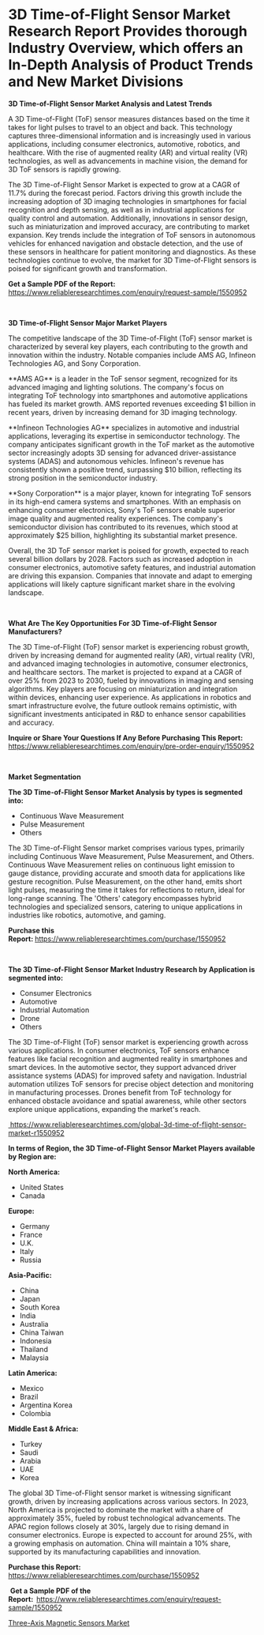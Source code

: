 <p><h1>3D Time-of-Flight Sensor Market Research Report Provides thorough Industry Overview, which offers an In-Depth Analysis of Product Trends and New Market Divisions</h1></p><p><strong>3D Time-of-Flight Sensor Market Analysis and Latest Trends</strong></p>
<p><p>A 3D Time-of-Flight (ToF) sensor measures distances based on the time it takes for light pulses to travel to an object and back. This technology captures three-dimensional information and is increasingly used in various applications, including consumer electronics, automotive, robotics, and healthcare. With the rise of augmented reality (AR) and virtual reality (VR) technologies, as well as advancements in machine vision, the demand for 3D ToF sensors is rapidly growing.</p><p>The 3D Time-of-Flight Sensor Market is expected to grow at a CAGR of 11.7% during the forecast period. Factors driving this growth include the increasing adoption of 3D imaging technologies in smartphones for facial recognition and depth sensing, as well as in industrial applications for quality control and automation. Additionally, innovations in sensor design, such as miniaturization and improved accuracy, are contributing to market expansion. Key trends include the integration of ToF sensors in autonomous vehicles for enhanced navigation and obstacle detection, and the use of these sensors in healthcare for patient monitoring and diagnostics. As these technologies continue to evolve, the market for 3D Time-of-Flight sensors is poised for significant growth and transformation.</p></p>
<p><strong>Get a Sample PDF of the Report:&nbsp;</strong> <a href="https://www.reliableresearchtimes.com/enquiry/request-sample/1550952?utm_campaign=2179&utm_medium=2&utm_source=Github&utm_content=ia&utm_term=12022025&utm_id=3d-time-of-flight-sensor">https://www.reliableresearchtimes.com/enquiry/request-sample/1550952</a></p>
<p>&nbsp;</p>
<p><strong>3D Time-of-Flight Sensor Major Market Players</strong></p>
<p><p>The competitive landscape of the 3D Time-of-Flight (ToF) sensor market is characterized by several key players, each contributing to the growth and innovation within the industry. Notable companies include AMS AG, Infineon Technologies AG, and Sony Corporation.</p><p>**AMS AG** is a leader in the ToF sensor segment, recognized for its advanced imaging and lighting solutions. The company's focus on integrating ToF technology into smartphones and automotive applications has fueled its market growth. AMS reported revenues exceeding $1 billion in recent years, driven by increasing demand for 3D imaging technology.</p><p>**Infineon Technologies AG** specializes in automotive and industrial applications, leveraging its expertise in semiconductor technology. The company anticipates significant growth in the ToF market as the automotive sector increasingly adopts 3D sensing for advanced driver-assistance systems (ADAS) and autonomous vehicles. Infineon's revenue has consistently shown a positive trend, surpassing $10 billion, reflecting its strong position in the semiconductor industry.</p><p>**Sony Corporation** is a major player, known for integrating ToF sensors in its high-end camera systems and smartphones. With an emphasis on enhancing consumer electronics, Sony's ToF sensors enable superior image quality and augmented reality experiences. The company's semiconductor division has contributed to its revenues, which stood at approximately $25 billion, highlighting its substantial market presence.</p><p>Overall, the 3D ToF sensor market is poised for growth, expected to reach several billion dollars by 2028. Factors such as increased adoption in consumer electronics, automotive safety features, and industrial automation are driving this expansion. Companies that innovate and adapt to emerging applications will likely capture significant market share in the evolving landscape.</p></p>
<p>&nbsp;</p>
<p><strong>What Are The Key Opportunities For 3D Time-of-Flight Sensor Manufacturers?</strong></p>
<p><p>The 3D Time-of-Flight (ToF) sensor market is experiencing robust growth, driven by increasing demand for augmented reality (AR), virtual reality (VR), and advanced imaging technologies in automotive, consumer electronics, and healthcare sectors. The market is projected to expand at a CAGR of over 25% from 2023 to 2030, fueled by innovations in imaging and sensing algorithms. Key players are focusing on miniaturization and integration within devices, enhancing user experience. As applications in robotics and smart infrastructure evolve, the future outlook remains optimistic, with significant investments anticipated in R&D to enhance sensor capabilities and accuracy.</p></p>
<p><strong>Inquire or Share Your Questions If Any Before Purchasing This Report:</strong> <a href="https://www.reliableresearchtimes.com/enquiry/pre-order-enquiry/1550952?utm_campaign=2179&utm_medium=2&utm_source=Github&utm_content=ia&utm_term=12022025&utm_id=3d-time-of-flight-sensor">https://www.reliableresearchtimes.com/enquiry/pre-order-enquiry/1550952</a></p>
<p>&nbsp;</p>
<p><strong>Market Segmentation</strong></p>
<p><strong>The 3D Time-of-Flight Sensor Market Analysis by types is segmented into:</strong></p>
<p><ul><li>Continuous Wave Measurement</li><li>Pulse Measurement</li><li>Others</li></ul></p>
<p><p>The 3D Time-of-Flight Sensor market comprises various types, primarily including Continuous Wave Measurement, Pulse Measurement, and Others. Continuous Wave Measurement relies on continuous light emission to gauge distance, providing accurate and smooth data for applications like gesture recognition. Pulse Measurement, on the other hand, emits short light pulses, measuring the time it takes for reflections to return, ideal for long-range scanning. The 'Others' category encompasses hybrid technologies and specialized sensors, catering to unique applications in industries like robotics, automotive, and gaming.</p></p>
<p><strong>Purchase this Report:&nbsp;</strong><a href="https://www.reliableresearchtimes.com/purchase/1550952?utm_campaign=2179&utm_medium=2&utm_source=Github&utm_content=ia&utm_term=12022025&utm_id=3d-time-of-flight-sensor">https://www.reliableresearchtimes.com/purchase/1550952</a></p>
<p>&nbsp;</p>
<p><strong>The 3D Time-of-Flight Sensor Market Industry Research by Application is segmented into:</strong></p>
<p><ul><li>Consumer Electronics</li><li>Automotive</li><li>Industrial Automation</li><li>Drone</li><li>Others</li></ul></p>
<p><p>The 3D Time-of-Flight (ToF) sensor market is experiencing growth across various applications. In consumer electronics, ToF sensors enhance features like facial recognition and augmented reality in smartphones and smart devices. In the automotive sector, they support advanced driver assistance systems (ADAS) for improved safety and navigation. Industrial automation utilizes ToF sensors for precise object detection and monitoring in manufacturing processes. Drones benefit from ToF technology for enhanced obstacle avoidance and spatial awareness, while other sectors explore unique applications, expanding the market's reach.</p></p>
<p><a href="https://www.reliableresearchtimes.com/global-3d-time-of-flight-sensor-market-r1550952?utm_campaign=2179&utm_medium=2&utm_source=Github&utm_content=ia&utm_term=12022025&utm_id=3d-time-of-flight-sensor">&nbsp;https://www.reliableresearchtimes.com/global-3d-time-of-flight-sensor-market-r1550952</a></p>
<p><strong>In terms of Region, the 3D Time-of-Flight Sensor Market Players available by Region are:</strong></p>
<p>
    <p> <strong> North America: </strong>
        <ul>
            <li>United States</li>
            <li>Canada</li>
        </ul>
        </p> 
    <p> <strong> Europe: </strong>
        <ul>
            <li>Germany</li>
            <li>France</li>
            <li>U.K.</li>
            <li>Italy</li>
            <li>Russia</li>
        </ul>
        </p> 
    <p> <strong> Asia-Pacific: </strong>
        <ul>
            <li>China</li>
            <li>Japan</li>
            <li>South Korea</li>
            <li>India</li>
            <li>Australia</li>
            <li>China Taiwan</li>
            <li>Indonesia</li>
            <li>Thailand</li>
            <li>Malaysia</li>
        </ul>
        </p> 
    <p> <strong> Latin America: </strong>
        <ul>
            <li>Mexico</li>
            <li>Brazil</li>
            <li>Argentina Korea</li>
            <li>Colombia</li>
        </ul>
        </p> 
    <p> <strong> Middle East & Africa: </strong>
        <ul>
            <li>Turkey</li>
            <li>Saudi</li>
            <li>Arabia</li>
            <li>UAE</li>
            <li>Korea</li>
        </ul>
    </p>
    </p>
<p><p>The global 3D Time-of-Flight sensor market is witnessing significant growth, driven by increasing applications across various sectors. In 2023, North America is projected to dominate the market with a share of approximately 35%, fueled by robust technological advancements. The APAC region follows closely at 30%, largely due to rising demand in consumer electronics. Europe is expected to account for around 25%, with a growing emphasis on automation. China will maintain a 10% share, supported by its manufacturing capabilities and innovation.</p></p>
<p><strong>Purchase this Report: </strong><a href="https://www.reliableresearchtimes.com/purchase/1550952?utm_campaign=2179&utm_medium=2&utm_source=Github&utm_content=ia&utm_term=12022025&utm_id=3d-time-of-flight-sensor">https://www.reliableresearchtimes.com/purchase/1550952</a></p>
<p>&nbsp;<strong>Get a Sample PDF of the Report:&nbsp;&nbsp;</strong><a href="https://www.reliableresearchtimes.com/enquiry/request-sample/1550952?utm_campaign=2179&utm_medium=2&utm_source=Github&utm_content=ia&utm_term=12022025&utm_id=3d-time-of-flight-sensor">https://www.reliableresearchtimes.com/enquiry/request-sample/1550952</a></p>
<p><strong></strong></p>
<p><p><a href="https://github.com/gerdabatiskzv9/Market-Research-Report-List-1/blob/main/three-axis-magnetic-sensors-market.md?utm_campaign=2179&utm_medium=2&utm_source=Github&utm_content=ia&utm_term=12022025&utm_id=3d-time-of-flight-sensor">Three-Axis Magnetic Sensors Market</a></p></p>